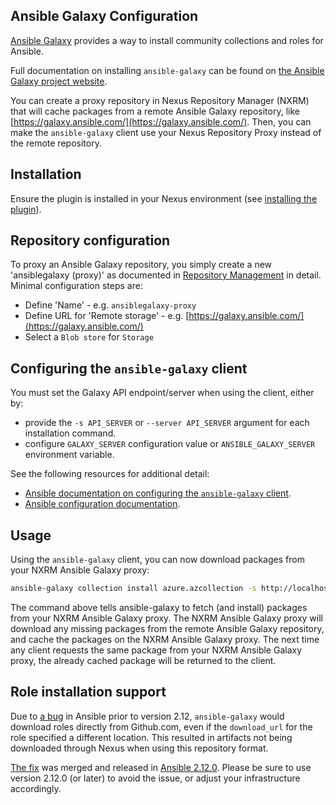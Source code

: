 <!--

    Sonatype Nexus (TM) Open Source Version
    Copyright (c) 2020-present Sonatype, Inc.
    All rights reserved. Includes the third-party code listed at http://links.sonatype.com/products/nexus/oss/attributions.

    This program and the accompanying materials are made available under the terms of the Eclipse Public License Version 1.0,
    which accompanies this distribution and is available at http://www.eclipse.org/legal/epl-v10.html.

    Sonatype Nexus (TM) Professional Version is available from Sonatype, Inc. "Sonatype" and "Sonatype Nexus" are trademarks
    of Sonatype, Inc. Apache Maven is a trademark of the Apache Software Foundation. M2eclipse is a trademark of the
    Eclipse Foundation. All other trademarks are the property of their respective owners.

-->

## Ansible Galaxy Configuration

[Ansible Galaxy](https://galaxy.ansible.com/) provides a way to install community collections and roles for Ansible.

Full documentation on installing `ansible-galaxy` can be found on [the Ansible Galaxy project website](https://docs.ansible.com/ansible/latest/galaxy/user_guide.html).

You can create a proxy repository in Nexus Repository Manager (NXRM) that will cache packages from a remote Ansible Galaxy repository, like
[https://galaxy.ansible.com/](https://galaxy.ansible.com/). Then, you can make the `ansible-galaxy` client use your Nexus Repository Proxy 
instead of the remote repository.

## Installation

Ensure the plugin is installed in your Nexus environment (see [installing the plugin](../README.md#installing-the-plugin)).

## Repository configuration
 
To proxy an Ansible Galaxy repository, you simply create a new 'ansiblegalaxy (proxy)' as documented in 
[Repository Management](https://help.sonatype.com/repomanager3/configuration/repository-management) in
detail. Minimal configuration steps are:

- Define 'Name' - e.g. `ansiblegalaxy-proxy`
- Define URL for 'Remote storage' - e.g. [https://galaxy.ansible.com/](https://galaxy.ansible.com/)
- Select a `Blob store` for `Storage`

## Configuring the `ansible-galaxy` client

You must set the Galaxy API endpoint/server when using the client, either by:
* provide the `-s API_SERVER` or `--server API_SERVER` argument for each installation command.
* configure `GALAXY_SERVER` configuration value or `ANSIBLE_GALAXY_SERVER` environment variable.

See the following resources for additional detail:
* [Ansible documentation on configuring the `ansible-galaxy` client](https://docs.ansible.com/ansible/latest/galaxy/user_guide.html#configuring-the-ansible-galaxy-client).
* [Ansible configuration documentation](https://docs.ansible.com/ansible/latest/reference_appendices/config.html#galaxy-server).

## Usage

Using the `ansible-galaxy` client, you can now download packages from your NXRM Ansible Galaxy proxy:

```bash
ansible-galaxy collection install azure.azcollection -s http://localhost:8081/repository/ansible/
```

The command above tells ansible-galaxy to fetch (and install) packages from your NXRM Ansible Galaxy proxy. The NXRM Ansible Galaxy proxy will download any missing packages from the remote Ansible Galaxy repository, and cache the packages on the NXRM Ansible Galaxy proxy. The next time any client requests the same package from your NXRM Ansible Galaxy proxy, the already cached package will be returned to the client.

## Role installation support

Due to [a bug](https://github.com/ansible/ansible/issues/73103) in Ansible prior to version 2.12, `ansible-galaxy` would download roles directly from Github.com, even if the `download_url` for the role specified a different location. This resulted in artifacts not being downloaded through Nexus when using this repository format.

[The fix](https://github.com/ansible/ansible/pull/73114) was merged and released in [Ansible 2.12.0](https://github.com/ansible/ansible/blob/e312665990d353ed2ab8610237de3da52da58560/changelogs/CHANGELOG-v2.12.rst#v2120). Please be sure to use version 2.12.0 (or later) to avoid the issue, or adjust your infrastructure accordingly.
